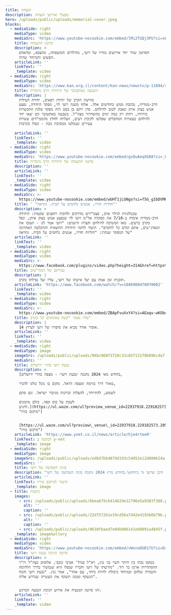 ```yaml
---
title: הנצחה
description: מפעלי ואירועי הנצחה
hero: /uploads/public/uploads/memorial-cover.jpeg
blocks:
  - mediaSide: right
    mediaType: video
    mediaSrc: 'https://www.youtube-nocookie.com/embed/lMi2TUQj3PU?si=sHvZy_DX4hEFyHRh'
    title: סרטון ההנצחה
    description: >
      הסרטון שוזר יחד אירועים מחייו של רועי, מהילדים והמשפחה, מהצבא, ומהאדם
      הפשוט והמיוחד שהיה.
    articleLink: ''
    linkText: ''
    _template: video
  - mediaSide: right
    mediaType: video
    mediaSrc: 'https://www.kan.org.il/content/kan-news/newstv/p-11894/s1/748488/'
    title: השבעה באוקטובר של היחידה הרב מימדית
    description: |
      מורשת הקרב של יחידת רפאים, יחידת העילִית 
      הרב-ממדית, נכתבת ממש בחודשים אלה. אלוף משנה רועי לוי, מפקד היחידה, נפצע 
      אנוש בצוק איתן ונאבק לשוב להילחם. סרן יותם בן בסט היה מפקד פלגת ההכשרות 
      ביחידה, רחוק רק כמה ימים מהשחרור מצה"ל. בשבעה באוקטובר הם יצאו יחד 
      להילחם בעשרות המחבלים שפלשו לקיבוץ רעים, הצליחו לחלץ מהממ"דים עשרות 
      צעירים שנמלטו ממסיבת נובה - ונפלו בקרבות
                                  
    articleLink: ''
    linkText: ''
    _template: video
  - mediaSide: right
    mediaType: video
    mediaSrc: 'https://www.youtube-nocookie.com/embed/gxOuAeqXG88?si=_H4ufb8YnXHC8Roz'
    title: סרטון ההנצחה של היחידה הרב מימדית
    description: ''
    articleLink: ''
    linkText: ''
    _template: video
  - mediaSide: right
    mediaType: video
    mediaSrc: >-
      https://www.youtube-nocookie.com/embed/wUHT1jLUNgo?si=f5G_g1bDVM6QQfXQ&amp;start=38
    title: ' "חוליות חדרו, אנשים נלחמים על הבית. נתראה"'
    description: >
      טכנולוגיות לגילוי אויב, פצמ"רים מדויקים ולהקות רחפנים שקטות: היחידה
      הרב-ממדית איבדה ב-7/10 את מפקדה אל"מ רועי לוי שנפצע אנוש בצוק איתן, ונפל
      בקרב ברעים. מאז המשיכה להילחם וקצרה הישגים: "רועי אמר לנו - תעזבו את
      הגאדג'טים, אתם קודם כל לוחמים". תיעוד לוחמי היחידה החשאית וההקלטה האחרונה
      של המפקד שנהרג: "חוליות חדרו, אנשים נלחמים על הבית. נתראה"
    articleLink: ''
    linkText: ''
    _template: video
  - mediaSide: right
    mediaType: video
    mediaSrc: >-
      https://www.facebook.com/plugins/video.php?height=314&href=https%3A%2F%2Fwww.facebook.com%2FKANREALTIME%2Fvideos%2F1046908470070002%2F&show_text=false&width=560
    title: גבורתם של המח"טים
    description: |
      תוכנית זמן אמת עם יעל אישתו של רועי, עליו ועל נפילתו בקרב.
    articleLink: 'https://www.facebook.com/watch/?v=1046908470070002'
    linkText: ''
    _template: video
  - mediaSide: right
    mediaType: video
    mediaSrc: >-
      https://www.youtube-nocookie.com/embed/ZBApFvuXxY4?si=AEaqv-wKObd9e7om&amp;start=55
    title: עליו נאמר "קשה באימונים קל בקרב"
    description: |
      אופיר אזרד מביא את סיפורו של רועי לערוץ 14.
    articleLink: ''
    linkText: ''
    _template: video
  - mediaSide: right
    mediaType: image
    imageSrc: /uploads/public/uploads/96bc960f3728c33c65f131f0b09bcda7.jpeg
    mediaSrc: ''
    title: גבעת רועי בהרי ירושלים
    description: >
      [בחודש מאי 2024 נחנכה ״גבעת רועי״ - מצפה בהרי ירושלים,

      באזור דרך בורמה ומצפה הראל. מקום בו נוכל כולנו להכיר,

      לשמוע, להתייחד, להעלות זכרונות מגיבור ישראל. וגם סתם

      לשבת על כוס קפה. כולם מוזמנים
      להגיע.](https://ul.waze.com/ul?preview_venue_id=22937918.229182573.2053508\&navigate=yes
      "מיקום בוויז")


      [https://ul.waze.com/ul?preview\_venue\_id=22937918.229182573.2053508\&navigate=yes](https://ul.waze.com/ul?preview_venue_id=22937918.229182573.2053508\&navigate=yes
      "מיקום בוויז")
    articleLink: 'https://www.ynet.co.il/news/article/hje4rtee0'
    linkText: לכתבה ב y-net
    _template: image
  - mediaSide: right
    mediaType: image
    imageSrc: /uploads/public/uploads/ed6d7bb4879d193c54952e12d800624a.jpeg
    mediaSrc: ''
    title: פינת השקיעה של רועי
    description: "בחודש מרץ 2024 נחנכה פינת השקיעה של רועי.\nבמושב שבי ציון שבגליל המערבי, היכן שרועי גר ביחד\nעם אשתו יעל וילדיהם, היתה נקודה ממש על קו החוף,\nאותה הם אהבו לפקוד מדי פעם בשעות ערב לקראת שקיעה.\nבדיוק בנקודה זו הוקמה נדנדת עץ ואבן זיכרון לידה.\nמוזמנים להגיע ולצפות בשקיעות היפות מהנדנדה.\L\n"
    articleLink: ''
    linkText: קישור למיקום בווייז
    _template: image
  - title: כתבות
    images:
      - src: /uploads/public/uploads/bbea679cb414629e12796e5a9383f368.png
        alt: ''
        caption: ''
      - src: /uploads/public/uploads/22d757261e19cd56a7d42ed193b6b79b.png
        alt: ''
        caption: ''
      - src: /uploads/public/uploads/0638fbaed7e04b806141e98091a4845f.png
    _template: imageGallery
  - mediaSide: right
    mediaType: video
    mediaSrc: 'https://www.youtube-nocookie.com/embed/vWsnaOUD17U?si=DxNs5YVyBzQzWyhl'
    title: סרטון חניכת גבעת רועי
    description: >
      בטקס נכחו בין היתר השר בני גנץ, רא"ל במיל' אביבי כוכבי, אלופים בצה"ל ויו"ר
      ההסתדרות ארנון בר דוד. "מורשתו של רועי וחבריו שנפלו היא שנמשיך בדרך הלחימה
      והגבורה שלהם ובמיוחד ביכולת לחיות ביחד, עם אחד", אמר גנץ. "גבעת רועי והנוף
      הנשקף ממנה תשקף את העשייה שנדרש אליה".


      זהו סרטון המנציח את אירוע חניכת הגבעה המרגש.
    articleLink: ''
    linkText: ''
    _template: video
---
```


